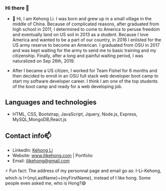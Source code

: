 ### Hi there 👋

- 💬 Hi, I am Kehong Li. I was born and grew up in a small village in the middle of China. Because of complicated reasons, after graduated from high school in 2011, I determined to come to America to peruse freedom and eventually land on US soil in 2013 as a student. Because I love America and wanted to be a part of our country, in 2016 I enlisted for the US army reserve to become an American. I graduated from OSU in 2017 and was kept waiting for the army to send me to basic training and my citizenship. Finally, after a long and painful waiting period, I was naturalized on Sep 26th, 2019.

- After I became a US citizen, I worked for Team Fishel for 6 months and then decided to enroll in an OSU full stack web developer boot camp to start my software developer career. I think I am one of the top students of the boot camp and ready for a web developing job. 

## Languages and technologies
- HTML, CSS, Bootstrap, JavaScript, Jquery, Node.js, Express, MySQL,MongoDB,React.js

## Contact info📫
- LinkedIn: <a href="https://www.linkedin.com/in/kehong-li-aa26b5136/" target="_blank">Kehong Li</a>
- Website: <a href="https://www.ilikehong.com/" target="_blank">www.ilikehong.com | Portfolio</a>
- Email: <a href="mailto:ilikehong@gmail.com" target="_blank">ilikehong@gmail.com</a>

⚡ Fun fact: The address of my personnal page and email go as: I-Li-Kehong, which is I+{myLastName}+{myFirstName}, instead of I like hong. Some people even asked me, who is Hong?😅

<!--
**sugerhater/sugerhater** is a ✨ _special_ ✨ repository because its `README.md` (this file) appears on your GitHub profile.

Here are some ideas to get you started:

- 🔭 I’m currently working on ...
- 🌱 I’m currently learning ...
- 👯 I’m looking to collaborate on ...
- 🤔 I’m looking for help with ...
- 📫 How to reach me: ...
- 😄 Pronouns: ...
-->
